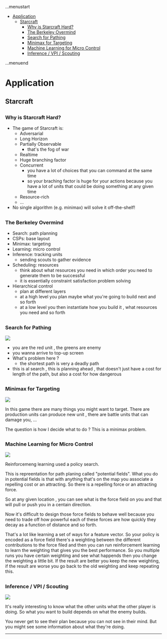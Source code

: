 ...menustart

 - [Application](#e498749f3c42246d50b15c81c101d988)
     - [Starcraft](#8a6f8fa384efc23dcdcc19e7384bdc45)
         - [Why is Starcraft Hard?](#1fb75cfb7fe7923ca2bab57e2ebead57)
         - [The Berkeley Overmind](#8ae5d98a904e4bd489a504ec2b2154da)
         - [Search for Pathing](#b5c737bc93e07f225f5df7fc55d33245)
         - [Minimax for Targeting](#6f47e9d670285b5ac6e4db3ff10372d1)
         - [Machine Learning for Micro Control](#561c4a6fa7b27afca6a8b0eb8bf58887)
         - [Inference / VPI / Scouting](#85068d975072cc7193a0e53faa6e51ec)

...menuend


<h2 id="e498749f3c42246d50b15c81c101d988"></h2>

# Application 


<h2 id="8a6f8fa384efc23dcdcc19e7384bdc45"></h2>

## Starcraft

<h2 id="1fb75cfb7fe7923ca2bab57e2ebead57"></h2>

### Why is Starcraft Hard?

 - The game of Starcraft is:
    - Adversarial
    - Long Horizon
    - Partially Observable
        - that's the fog of war 
    - Realtime
    - Huge branching factor
    - Concurrent
        - you have a lot of choices that you can command at the same time 
        - so your braching factor is huge for your actions because you have a lot of units that could be doing something at any given time 
    - Resource-rich
    -  …
 - No single algorithm (e.g. minimax) will solve it off-the-shelf!
    

<h2 id="8ae5d98a904e4bd489a504ec2b2154da"></h2>

### The Berkeley Overmind

 - Search: path planning
 - CSPs: base layout
 - Minimax: targeting
 - Learning: micro control
 - Inference: tracking units
    - sending scouts to gather evidence
 - Scheduling: resources
    - think about what resources you need in which order you need to generate them to be successful 
    - it is essentially constraint satisfaction problem solving
 - Hierarchical control
    - plan at different layers 
    - at a high level you plan maybe what you're going to build next and so forth
    - at a low level you then instantiate how you build it , what resources you need and so forth 

<h2 id="b5c737bc93e07f225f5df7fc55d33245"></h2>

### Search for Pathing

![](https://raw.githubusercontent.com/mebusy/notes/master/imgs/cs188_application_starcraft_search_for_pathing.png)

 - you are the red unit , the greens are enemy 
 - you wanna arrive to top-up screen
 - What's problem here ?
    - the shortest path is very a deadly path
 - this is al search , this is planning ahead , that doesn't just have a cost for length of the path, but also a cost for how dangerous 

 
<h2 id="6f47e9d670285b5ac6e4db3ff10372d1"></h2>

### Minimax for Targeting

![](https://raw.githubusercontent.com/mebusy/notes/master/imgs/cs188_application_starcraft_minimax_for_targeting.jpg)

In this game there are many things you might want to target.  There are production units can produce new unit , there are battle units that can damage you, ...  

The question is how I decide what to do ?   This is a minimax problem.  

<h2 id="561c4a6fa7b27afca6a8b0eb8bf58887"></h2>

### Machine Learning for Micro Control

![](https://raw.githubusercontent.com/mebusy/notes/master/imgs/cs188_application_starcraft_micro_control.jpg)

Reinforcemeng learning used a policy search.

This is repreentation for path planing called "potential fields".  What you do in potential fields is that with anything that's on the map you associate a repelling cost or an attracting. So there is a repelling force or an attracting force. 

So at any given location , you can see what is the force field on you and that will pull or push you in a centain direction. 

Now it's difficult to design those force fields to behave well because you need to trade off how powerful each of these forces are how quickly they decay as a function of distance and so forth.

That's a lot like learning a set of ways for a feature vector.  So your policy is encoded as a force field there's a weighting between the different contributions to the force filed and then you can run reinforcement learning to learn the weighting that gives you the best performance.  So you multiple runs you have certain weighting and see what happends then you change the weighting a little bit. If the result are better  you keep the new weighting, if the result are worse you go back to the old weighting and keep repeating this. 


<h2 id="85068d975072cc7193a0e53faa6e51ec"></h2>

### Inference / VPI / Scouting

![](https://raw.githubusercontent.com/mebusy/notes/master/imgs/cs188_application_starcraft_inference_VPI_scouting.jpg)

It's really interesting to know what the other units what the other player is doing. So what you want to build depends on what the enemy builds.  

You never get to see their plan because you can not see in their mind. But you might see some information  about what they're doing. 


---












